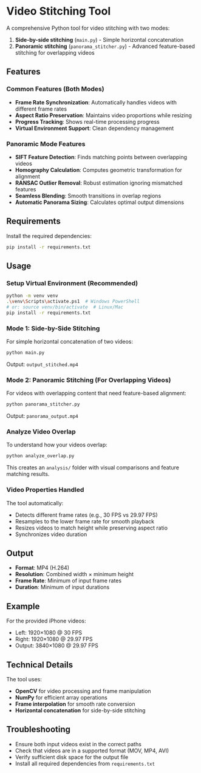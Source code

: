 # Video Stitching Tool

A comprehensive Python tool for video stitching with two modes:
1. **Side-by-side stitching** (`main.py`) - Simple horizontal concatenation
2. **Panoramic stitching** (`panorama_stitcher.py`) - Advanced feature-based stitching for overlapping videos

## Features

### Common Features (Both Modes)
- **Frame Rate Synchronization**: Automatically handles videos with different frame rates
- **Aspect Ratio Preservation**: Maintains video proportions while resizing
- **Progress Tracking**: Shows real-time processing progress
- **Virtual Environment Support**: Clean dependency management

### Panoramic Mode Features
- **SIFT Feature Detection**: Finds matching points between overlapping videos
- **Homography Calculation**: Computes geometric transformation for alignment
- **RANSAC Outlier Removal**: Robust estimation ignoring mismatched features
- **Seamless Blending**: Smooth transitions in overlap regions
- **Automatic Panorama Sizing**: Calculates optimal output dimensions

## Requirements

Install the required dependencies:

```bash
pip install -r requirements.txt
```

## Usage

### Setup Virtual Environment (Recommended)

```bash
python -m venv venv
.\venv\Scripts\activate.ps1  # Windows PowerShell
# or: source venv/bin/activate  # Linux/Mac
pip install -r requirements.txt
```

### Mode 1: Side-by-Side Stitching

For simple horizontal concatenation of two videos:

```bash
python main.py
```

Output: `output_stitched.mp4`

### Mode 2: Panoramic Stitching (For Overlapping Videos)

For videos with overlapping content that need feature-based alignment:

```bash
python panorama_stitcher.py
```

Output: `panorama_output.mp4`

### Analyze Video Overlap

To understand how your videos overlap:

```bash
python analyze_overlap.py
```

This creates an `analysis/` folder with visual comparisons and feature matching results.

### Video Properties Handled

The tool automatically:
- Detects different frame rates (e.g., 30 FPS vs 29.97 FPS)
- Resamples to the lower frame rate for smooth playback
- Resizes videos to match height while preserving aspect ratio
- Synchronizes video duration

## Output

- **Format**: MP4 (H.264)
- **Resolution**: Combined width × minimum height
- **Frame Rate**: Minimum of input frame rates
- **Duration**: Minimum of input durations

## Example

For the provided iPhone videos:
- Left: 1920×1080 @ 30 FPS
- Right: 1920×1080 @ 29.97 FPS
- Output: 3840×1080 @ 29.97 FPS

## Technical Details

The tool uses:
- **OpenCV** for video processing and frame manipulation
- **NumPy** for efficient array operations
- **Frame interpolation** for smooth rate conversion
- **Horizontal concatenation** for side-by-side stitching

## Troubleshooting

- Ensure both input videos exist in the correct paths
- Check that videos are in a supported format (MOV, MP4, AVI)
- Verify sufficient disk space for the output file
- Install all required dependencies from `requirements.txt`
